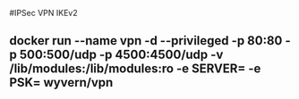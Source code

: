 #IPSec VPN IKEv2

## docker run --name vpn -d --privileged -p 80:80 -p 500:500/udp -p 4500:4500/udp -v /lib/modules:/lib/modules:ro -e SERVER=<vpn server> -e PSK=<key> wyvern/vpn
